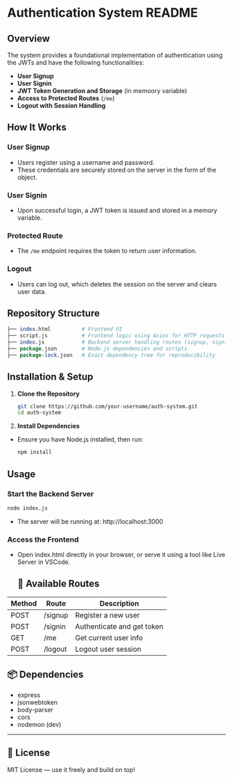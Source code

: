 # Authentication System README

## Overview

The system provides a foundational implementation of authentication using the JWTs and have the following functionalities:

- **User  Signup**
- **User  Signin**
- **JWT Token Generation and Storage** (in memoory variable)
- **Access to Protected Routes** (`/me`)
- **Logout with Session Handling**

## How It Works

### User Signup

- Users register using a username and password.
- These credentials are securely stored on the server in the form of the object.

### User Signin

- Upon successful login, a JWT token is issued and stored in a memory variable.

### Protected Route

- The `/me` endpoint requires the token to return user information.

### Logout

- Users can log out, which deletes the session on the server and clears user data.

## Repository Structure
```perl
├── index.html          # Frontend UI
├── script.js           # Frontend logic using Axios for HTTP requests
├── index.js            # Backend server handling routes (signup, signin, /me, logout)
├── package.json        # Node.js dependencies and scripts
├── package-lock.json   # Exact dependency tree for reproducibility
```

## Installation & Setup

1. **Clone the Repository**
   ```bash
   git clone https://github.com/your-username/auth-system.git
   cd auth-system
   ```

2. **Install Dependencies**
- Ensure you have Node.js installed, then run:
  ```bash
  npm install
  ```

## Usage

### Start the Backend Server
  ```bash
  node index.js
  ```
- The server will be running at: http://localhost:3000

### Access the Frontend
- Open index.html directly in your browser, or serve it using a tool like Live Server in VSCode.

  ## 🔧 Available Routes

| Method | Route     | Description                  |
|--------|-----------|------------------------------|
| POST   | /signup   | Register a new user          |
| POST   | /signin   | Authenticate and get token   |
| GET    | /me       | Get current user info        |
| POST   | /logout   | Logout user session          |

## 📦 Dependencies

- express  
- jsonwebtoken  
- body-parser  
- cors  
- nodemon (dev)

---

## 📃 License

MIT License — use it freely and build on top!
